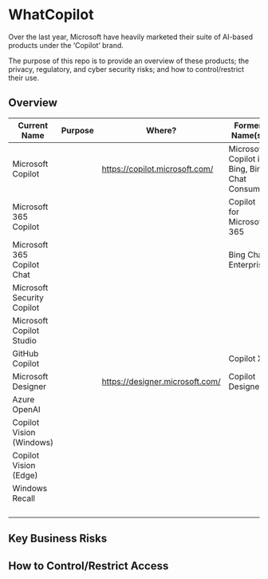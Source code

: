 # WhatCopilot

Over the last year, Microsoft have heavily marketed their suite of AI-based products under the ‘Copilot’ brand.

The purpose of this repo is to provide an overview of these products; the privacy, regulatory, and cyber security risks; and how to control/restrict their use.

## Overview

| Current Name               | Purpose | Where?                          | Former Name(s)                                |
|----------------------------|---------|---------------------------------|-----------------------------------------------|
| Microsoft Copilot          |         | https://copilot.microsoft.com/  | Microsoft Copilot in Bing, Bing Chat Consumer |
| Microsoft 365 Copilot      |         |                                 | Copilot for Microsoft 365                     |
| Microsoft 365 Copilot Chat |         |                                 | Bing Chat Enterprise                          |
| Microsoft Security Copilot |         |                                 |                                               |
| Microsoft Copilot Studio   |         |                                 |                                               |
| GitHub Copilot             |         |                                 | Copilot X                                     |
| Microsoft Designer         |         | https://designer.microsoft.com/ | Copilot Designer                              |
| Azure OpenAI               |         |                                 |                                               |
| Copilot Vision (Windows)   |         |                                 |                                               |
| Copilot Vision (Edge)      |         |                                 |                                               |
| Windows Recall             |         |                                 |                                               |
|                            |         |                                 |                                               |
|                            |         |                                 |                                               |
|                            |         |                                 |                                               |
|                            |         |                                 |                                               |


## Key Business Risks

## How to Control/Restrict Access


